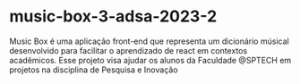 # music-box-3-adsa-2023-2
Music Box é uma aplicação front-end que representa um dicionário músical desenvolvido para facilitar o aprendizado de react em contextos acadêmicos. Esse projeto visa ajudar os alunos da Faculdade @SPTECH em projetos na disciplina de Pesquisa e Inovação
